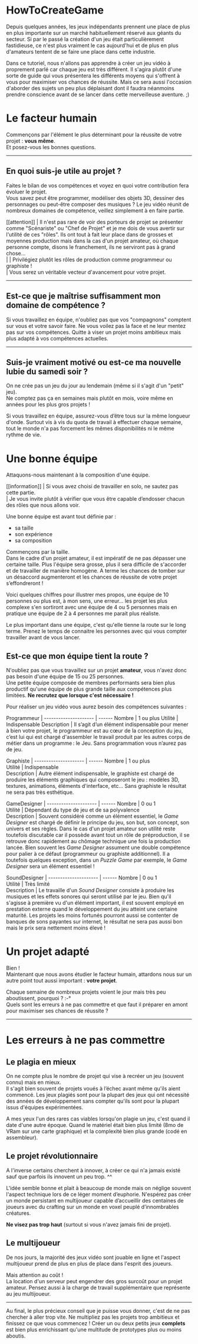 # HowToCreateGame

Depuis quelques années, les jeux indépendants prennent une place de plus en plus importante sur un marché habituellement réservé aux géants du secteur. Si par le passé la création d'un jeu était particulièrement fastidieuse, ce n'est plus vraiment le cas aujourd'hui et de plus en plus d'amateurs tentent de se faire une place dans cette industrie.

Dans ce tutoriel, nous n'allons pas apprendre à créer un jeu vidéo à proprement parlé car chaque jeu est très différent. Il s'agira plutôt d'une sorte de guide qui vous présentera les différents moyens qui s'offrent à vous pour maximiser vos chances de réussite. Mais ce sera aussi l'occasion d'aborder des sujets un peu plus déplaisant dont il faudra néanmoins prendre conscience avant de se lancer dans cette merveilleuse aventure. ;)

# Le facteur humain

Commençons par l'élément le plus déterminant pour la réussite de votre projet : **vous même**.  
Et posez-vous les bonnes questions.

---

## En quoi suis-je utile au projet ?

Faites le bilan de vos compétences et voyez en quoi votre contribution fera évoluer le projet.  
Vous savez peut être programmer, modéliser des objets 3D, dessiner des personnages ou peut-être composer des musiques ? Le jeu vidéo réunit de nombreux domaines de compétence, veillez simplement à en faire partie.

[[attention]]
| Il n'est pas rare de voir des porteurs de projet se présenter comme "Scénariste" ou "Chef de Projet" et je me dois de vous avertir sur l'utilité de ces "rôles". Ils ont tout à fait leur place dans de grosses et moyennes production mais dans la cas d'un projet amateur, où chaque personne compte, disons le franchement, ils ne serviront pas à grand chose...  
|
| Privilégiez plutôt les rôles de production comme programmeur ou graphiste !  
| Vous serez un véritable vecteur d'avancement pour votre projet.

---

## Est-ce que je maîtrise suffisamment mon domaine de compétence ?

Si vous travaillez en équipe, n'oubliez pas que vos "compagnons" comptent sur vous et votre savoir faire. Ne vous voilez pas la face et ne leur mentez pas sur vos compétences. Quitte à viser un projet moins ambitieux mais plus adapté à vos compétences actuelles.

---

## Suis-je vraiment motivé ou est-ce ma nouvelle lubie du samedi soir ?

On ne crée pas un jeu du jour au lendemain (même si il s'agit d'un "petit" jeu).  
Ne comptez pas ça en semaines mais plutôt en mois, voire même en années pour les plus gros projets !  

Si vous travaillez en équipe, assurez-vous d’être tous sur la même longueur d'onde. Surtout vis à vis du quota de travail à effectuer chaque semaine, tout le monde n'a pas forcement les mêmes disponibilités ni le même rythme de vie.

# Une bonne équipe

Attaquons-nous maintenant à la composition d'une équipe.  

[[information]]
| Si vous avez choisi de travailler en solo, ne sautez pas cette partie.  
| Je vous invite plutôt à vérifier que vous être capable d’endosser chacun des rôles que nous allons voir.

Une bonne équipe est avant tout définie par : 

- sa taille
- son expérience
- sa composition

Commençons par la taille.  
Dans le cadre d'un projet amateur, il est impératif de ne pas dépasser une certaine taille. Plus l'équipe sera grosse, plus il sera difficile de s'accorder et de travailler de manière homogène. A terme les chances de tomber sur un désaccord augmenteront et les chances de réussite de votre projet s’effondreront !

Voici quelques chiffres pour illustrer mes propos, une équipe de 10 personnes ou plus est, à mon sens, une erreur... les projet les plus complexe s'en sortiront avec une équipe de 4 ou 5 personnes mais en pratique une équipe de 2 à 4 personnes me parait plus réaliste.

Le plus important dans une équipe, c'est qu'elle tienne la route sur le long terme. Prenez le temps de connaitre les personnes avec qui vous compter travailler avant de vous lancer.



## Est-ce que mon équipe tient la route ?

N'oubliez pas que vous travaillez sur un projet **amateur**, vous n'avez donc pas besoin d'une équipe de 15 ou 25 personnes.  
Une petite équipe composée de membres performants sera bien plus productif qu'une équipe de plus grande taille aux compétences plus limitées. **Ne recrutez que lorsque c'est nécessaire !**

Pour réaliser un jeu vidéo vous aurez besoin des compétences suivantes :

Programmeur |
--------------------- | ------
Nombre | 1 ou plus
Utilité | Indispensable
Description | Il s’agit d’un élément indispensable pour mener à bien votre projet, le programmeur est au cœur de la conception du jeu, c’est lui qui est chargé d'assembler le travail produit par les autres corps de métier dans un programme : le Jeu. Sans programmation vous n’aurez pas de jeu.

Graphiste |
--------------------- | ------
Nombre | 1 ou plus  
Utilité | Indispensable  
Description | Autre élément indispensable, le graphiste est chargé de produire les éléments graphiques qui composeront le jeu : modèles 3D, textures, animations, éléments d'interface, etc... Sans graphiste le résultat ne sera pas très esthétique.

GameDesigner |
--------------------- | ------
Nombre | 0 ou 1  
Utilité | Dépendant du type de jeu et de sa polyvalence  
Description | Souvent considéré comme un élément essentiel, le *Game Designer* est chargé de définir le principe du jeu, son but, son concept, son univers et ses règles. Dans le cas d'un projet amateur son utilité reste toutefois discutable car il possède avant tout un rôle de préproduction, il se retrouve donc rapidement au chômage technique une fois la production lancée. Bien souvent les *Game Designer* assument une double compétence pour palier à ce défaut (programmeur ou graphiste additionnel). Il a toutefois quelques exception, dans un *Puzzle Game* par exemple, le *Game Designer* sera un élément essentiel !

SoundDesigner |
--------------------- | ------
Nombre | 0 ou 1  
Utilité | Très limité  
Description | Le travaille d'un *Sound Designer* consiste à produire les musiques et les effets sonores qui seront utilisé par le jeu. Bien qu'il s'agisse à première vu d'un élément important, il est souvent employé en prestation externe quand le développement du jeu atteint une certaine maturité. Les projets les moins fortunés pourront aussi se contenter de banques de sons payantes sur internet, le résultat ne sera pas aussi bon mais le prix sera nettement moins élevé !

# Un projet adapté

Bien !  
Maintenant que nous avons étudier le facteur humain, attardons nous sur un autre point tout aussi important : **votre projet**.

Chaque semaine de nombreux projets voient le jour mais très peu aboutissent, pourquoi ? :-°  
Quels sont les erreurs à ne pas commettre et que faut il préparer en amont pour maximiser ses chances de réussite ?

---

# Les erreurs à ne pas commettre


## Le plagia en mieux

On ne compte plus le nombre de projet qui vise à recréer un jeu (souvent connu) mais en mieux.  
Il s'agit bien souvent de projets voués à l’échec avant même qu'ils aient commencé. Les jeux plagiés sont pour la plupart des jeux qui ont nécessité des années de développement sans compter qu'ils sont pour la plupart issus d'équipes expérimentées.

A mes yeux l'un des rares cas viables lorsqu'on plagie un jeu, c'est quand il date d'une autre époque. Quand  le matériel était bien plus limité (8mo de VRam sur une carte graphique) et la complexité bien plus grande (codé en assembleur).

## Le projet révolutionnaire

A l'inverse certains cherchent à innover, à créer ce qui n'a jamais existé sauf que parfois ils innovent un peu trop. ^^  

L'idée semble bonne et plait à beaucoup de monde mais on néglige souvent l'aspect technique lors de ce léger moment d’euphorie. N'espérez pas créer un monde persistant en multijoueur capable d’accueillir des centaines  de joueurs avec du crafting sur un monde en voxel peuplé d’innombrables créatures.

**Ne visez pas trop haut** (surtout si vous n'avez jamais fini de projet).

## Le multijoueur

De nos jours, la majorité des jeux vidéo sont jouable en ligne et l'aspect multijoueur prend de plus en plus de place dans l'esprit des joueurs.

Mais attention au coût !  
La location d'un serveur peut engendrer des gros surcoût pour un projet amateur. Pensez aussi à la charge de travail supplémentaire que représente au jeu multijoueur.

---

Au final, le plus précieux conseil que je puisse vous donner, c'est de ne pas chercher à aller trop vite. Ne multipliez pas les projets trop ambitieux et finissez ce que vous commencez ! Créer un ou deux petits jeux **complets** est bien plus enrichissant qu'une multitude de prototypes plus ou moins aboutis.
